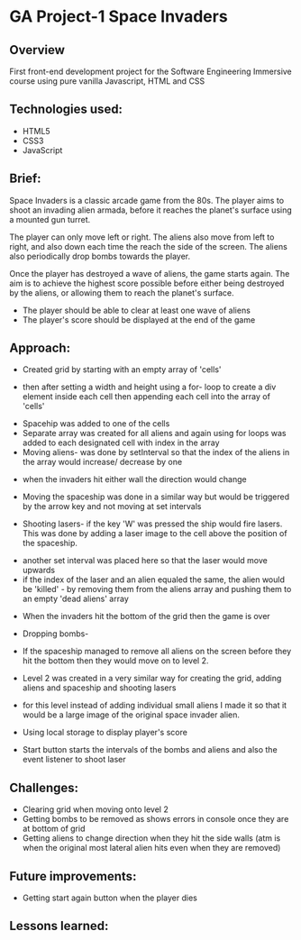# GA Project-1 Space Invaders

## Overview 
First front-end development project for the Software Engineering Immersive course using pure vanilla Javascript, HTML and CSS


## Technologies used:
* HTML5
* CSS3
* JavaScript


## Brief:
Space Invaders is a classic arcade game from the 80s. The player aims to shoot an invading alien armada, before it reaches the planet's surface using a mounted gun turret.

The player can only move left or right. The aliens also move from left to right, and also down each time the reach the side of the screen. The aliens also periodically drop bombs towards the player.

Once the player has destroyed a wave of aliens, the game starts again. The aim is to achieve the highest score possible before either being destroyed by the aliens, or allowing them to reach the planet's surface.

* The player should be able to clear at least one wave of aliens
* The player's score should be displayed at the end of the game


## Approach:
* Created grid by starting with an empty array of 'cells'
- then after setting a width and height using a for- loop to create a div element inside each cell then appending each cell into the array of 'cells'
* Spacehip was added to one of the cells
* Separate array was created for all aliens and again using for loops was added to each designated cell with index in the array
* Moving aliens- was done by setInterval so that the index of the aliens in the array would increase/ decrease by one
- when the invaders hit either wall the direction would change
* Moving the spaceship was done in a similar way but would be triggered by the arrow key and not moving at set intervals

* Shooting lasers- if the key 'W' was pressed the ship would fire lasers. This was done by adding a laser image to the cell above the position of the spaceship.
- another set interval was placed here so that the laser would move upwards 
- if the index of the laser and an alien equaled the same, the alien would be 'killed' - by removing them from the aliens array and pushing them to an empty 'dead aliens' array 
* When the invaders hit the bottom of the grid then the game is over 

* Dropping bombs- 

* If the spaceship managed to remove all aliens on the screen before they hit the bottom then they would move on to level 2.

* Level 2 was created in a very similar way for creating the grid, adding aliens and spaceship and shooting lasers
- for this level instead of adding individual small aliens I made it so that it would be a large image of the original space invader alien. 

* Using local storage to display player's score 

* Start button starts the intervals of the bombs and aliens and also the event listener to shoot laser 


## Challenges:
- Clearing grid when moving onto level 2
- Getting bombs to be removed as shows errors in console once they are at bottom of grid
- Getting aliens to change direction when they hit the side walls (atm is when the original most lateral alien hits even when they are removed)


## Future improvements:
- Getting start again button when the player dies

## Lessons learned:

